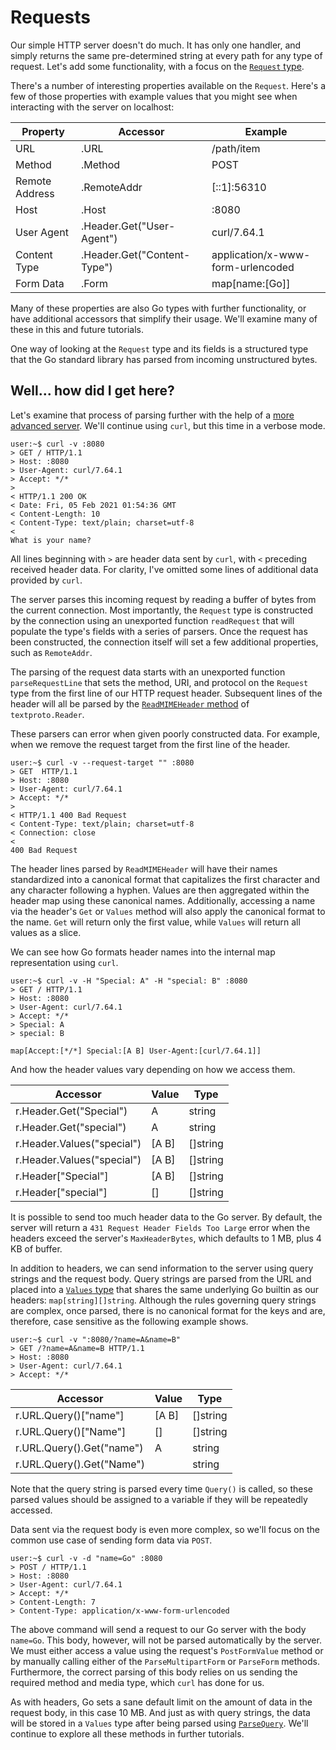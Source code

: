 Requests
====

Our simple HTTP server doesn't do much. It has only one handler, and simply returns the same pre-determined string at every path for any type of request. Let's add some functionality, with a focus on the [`Request` type](https://golang.org/pkg/net/http/#Request).

There's a number of interesting properties available on the `Request`. Here's a few of those properties with example values that you might see when interacting with the server on localhost:

| Property       | Accessor                    | Example                           |
| -------------- | --------------------------- | --------------------------------- |
| URL            | .URL                        | /path/item                        |
| Method         | .Method                     | POST                              |
| Remote Address | .RemoteAddr                 | [::1]:56310                       |
| Host           | .Host                       | :8080                             |
| User Agent     | .Header.Get("User-Agent")   | curl/7.64.1                       |
| Content Type   | .Header.Get("Content-Type") | application/x-www-form-urlencoded |
| Form Data      | .Form                       | map[name:[Go]]                    |

Many of these properties are also Go types with further functionality, or have additional accessors that simplify their usage. We'll examine many of these in this and future tutorials.

One way of looking at the `Request` type and its fields is a structured type that the Go standard library has parsed from incoming unstructured bytes.


## Well... how did I get here?

Let's examine that process of parsing further with the help of a [more advanced server](request.go). We'll continue using `curl`, but this time in a verbose mode.

```console
user:~$ curl -v :8080
> GET / HTTP/1.1
> Host: :8080
> User-Agent: curl/7.64.1
> Accept: */*
>
< HTTP/1.1 200 OK
< Date: Fri, 05 Feb 2021 01:54:36 GMT
< Content-Length: 10
< Content-Type: text/plain; charset=utf-8
<
What is your name?
```

All lines beginning with `>` are header data sent by `curl`, with `<` preceding received header data. For clarity, I've omitted some lines of additional data provided by `curl`.

The server parses this incoming request by reading a buffer of bytes from the current connection. Most importantly, the `Request` type is constructed by the connection using an unexported function `readRequest` that will populate the type's fields with a series of parsers. Once the request has been constructed, the connection itself will set a few additional properties, such as `RemoteAddr`.

The parsing of the request data starts with an unexported function `parseRequestLine` that sets the method, URI, and protocol on the `Request` type from the first line of our HTTP request header. Subsequent lines of the header will all be parsed by the [`ReadMIMEHeader` method](https://golang.org/pkg/net/textproto/#Reader.ReadMIMEHeader) of `textproto.Reader`.

These parsers can error when given poorly constructed data. For example, when we remove the request target from the first line of the header.

```console
user:~$ curl -v --request-target "" :8080
> GET  HTTP/1.1
> Host: :8080
> User-Agent: curl/7.64.1
> Accept: */*
>
< HTTP/1.1 400 Bad Request
< Content-Type: text/plain; charset=utf-8
< Connection: close
<
400 Bad Request
```

The header lines parsed by `ReadMIMEHeader` will have their names standardized into a canonical format that capitalizes the first character and any character following a hyphen. Values are then aggregated within the header map using these canonical names. Additionally, accessing a name via the header's `Get` or `Values` method will also apply the canonical format to the name. `Get` will return only the first value, while `Values` will return all values as a slice.

We can see how Go formats header names into the internal map representation using `curl`.

```console
user:~$ curl -v -H "Special: A" -H "special: B" :8080
> GET / HTTP/1.1
> Host: :8080
> User-Agent: curl/7.64.1
> Accept: */*
> Special: A
> special: B
```

    map[Accept:[*/*] Special:[A B] User-Agent:[curl/7.64.1]]

And how the header values vary depending on how we access them.

| Accessor                   | Value | Type     |
| -------------------------- | ----- | -------- |
| r.Header.Get("Special")    | A     | string   |
| r.Header.Get("special")    | A     | string   |
| r.Header.Values("special") | [A B] | []string |
| r.Header.Values("special") | [A B] | []string |
| r.Header["Special"]        | [A B] | []string |
| r.Header["special"]        | []    | []string |

It is possible to send too much header data to the Go server. By default, the server will return a `431 Request Header Fields Too Large` error when the headers exceed the server's `MaxHeaderBytes`, which defaults to 1 MB, plus 4 KB of buffer.

In addition to headers, we can send information to the server using query strings and the request body. Query strings are parsed from the URL and placed into a [`Values` type](https://golang.org/pkg/net/url/#Values) that shares the same underlying Go builtin as our headers: `map[string][]string`. Although the rules governing query strings are complex, once parsed, there is no canonical format for the keys and are, therefore, case sensitive as the following example shows.

```console
user:~$ curl -v ":8080/?name=A&name=B"
> GET /?name=A&name=B HTTP/1.1
> Host: :8080
> User-Agent: curl/7.64.1
> Accept: */*
```

| Accessor                  | Value | Type     |
| ------------------------- | ----- | -------- |
| r.URL.Query()["name"]     | [A B] | []string |
| r.URL.Query()["Name"]     | []    | []string |
| r.URL.Query().Get("name") | A     | string   |
| r.URL.Query().Get("Name") |       | string   |

Note that the query string is parsed every time `Query()` is called, so these parsed values should be assigned to a variable if they will be repeatedly accessed.

Data sent via the request body is even more complex, so we'll focus on the common use case of sending form data via `POST`.

```console
user:~$ curl -v -d "name=Go" :8080
> POST / HTTP/1.1
> Host: :8080
> User-Agent: curl/7.64.1
> Accept: */*
> Content-Length: 7
> Content-Type: application/x-www-form-urlencoded
```

The above command will send a request to our Go server with the body `name=Go`. This body, however, will not be parsed automatically by the server. We must either access a value using the request's `PostFormValue` method or by manually calling either of the `ParseMultipartForm` or `ParseForm` methods. Furthermore, the correct parsing of this body relies on us sending the required method and media type, which `curl` has done for us.

As with headers, Go sets a sane default limit on the amount of data in the request body, in this case 10 MB. And just as with query strings, the data will be stored in a `Values` type after being parsed using [`ParseQuery`](https://golang.org/pkg/net/url/#ParseQuery). We'll continue to explore all these methods in further tutorials.
